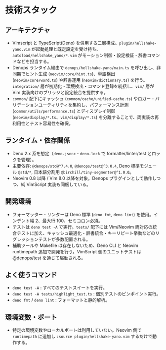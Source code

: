 # 技術スタック

## アーキテクチャ
- Vimscript と TypeScript(Deno) を併用する二層構成。`plugin/hellshake-yano.vim` が起動処理と既定設定を受け持ち、`autoload/hellshake_yano/*.vim` がモーション制御・設定検証・辞書コマンドなどを担当する。
- Denops ランタイム経由で `denops/hellshake-yano/main.ts` を呼び出し、非同期でヒント生成 (`neovim/core/hint.ts`)、単語検出 (`neovim/core/word.ts`) や辞書運用 (`neovim/dictionary.ts`) を行う。`integration/` 層が初期化・環境検出・コマンド登録を統括し、`vim/` 層が Vim 実装向けのブリッジと設定統合を提供する。
- `common/` 配下にキャッシュ (`common/cache/unified-cache.ts`) やロガー・バリデーションユーティリティを集約し、パフォーマンス計測 (`common/utils/performance.ts`) とディスプレイ制御 (`neovim/display/*.ts`、`vim/display/*.ts`) を分離することで、両実装の再利用性とテスト容易性を確保。

## ランタイム・依存関係
- Deno 2.x 系を想定（`deno.jsonc`・`deno.lock` で formatter/linter/test とロックを管理）。
- 主要依存: `@denops/std@^7.4.0`, `@denops/test@^3.0.4`, Deno 標準モジュール `@std/*`, 日本語分割用 `@birchill/tiny-segmenter@^1.0.0`。
- Neovim 0.8 以降 / Vim 8.0 以降を対象。Denops プラグインとして動作しつつ、純 VimScript 実装も同梱している。

## 開発環境
- フォーマッター・リンターは Deno 標準 (`deno fmt`, `deno lint`) を使用。インデント幅 2、最大行 100、セミコロン必須。
- テストは `deno test -A` で実行。`tests/` 配下には Vim/Neovim 両対応の統合テストに加え、キャッシュ最適化・辞書統合・キーリピート挙動などのリグレッションテストが多数配置される。
- 補助ツールや Makefile は存在しないため、Deno CLI と Neovim runtimepath 追加で開発を行う。VimScript 側のユニットテストは @denops/test を通じて駆動される。

## よく使うコマンド
- `deno test -A` : すべてのテストスイートを実行。
- `deno test -A tests/highlight_test.ts` : 個別テストのピンポイント実行。
- `deno fmt` / `deno lint` : フォーマットと静的解析。

## 環境変数・ポート
- 特定の環境変数やローカルポートは利用していない。Neovim 側で `runtimepath` に追加し `:source plugin/hellshake-yano.vim` するだけで動作する。
